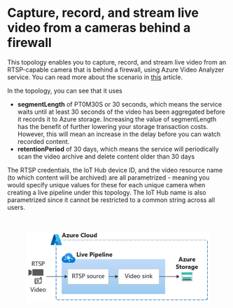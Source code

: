 # Capture, record, and stream live video from a cameras behind a firewall

This topology enables you to capture, record, and stream live video from an RTSP-capable camera that is behind a firewall, using Azure Video Analyzer service. You can read more about the scenario in [this](https://docs.microsoft.com/azure/azure-video-analyzer/video-analyzer-docs/cloud/use-remote-device-adapter) article.

In the topology, you can see that it uses
* **segmentLength** of PT0M30S or 30 seconds, which means the service waits until at least 30 seconds of the video has been aggregated before it records it to Azure storage. Increasing the value of segmentLength has the benefit of further lowering your storage transaction costs. However, this will mean an increase in the delay before you can watch recorded content.
* **retentionPeriod** of 30 days, which means the service will periodically scan the video archive and delete content older than 30 days

The RTSP credentials, the IoT Hub device ID, and the video resource name (to which content will be archived) are all parametrized - meaning you would specify unique values for these for each unique camera when creating a live pipeline under this topology. The IoT Hub name is also parametrized since it cannot be restricted to a common string across all users.

<br>
<p align="center">
  <img src="./topology.png" title="Capture, record, and stream live video from a camera behind a firewall"/>
</p>
<br>

